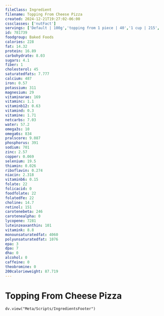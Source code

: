 ```yaml
---
fileClass: Ingredient
filename: Topping From Cheese Pizza
created: 2024-12-21T19:27:02-06:00
cssclasses: ['nutFact']
servings: ['Default | 100g','topping from 1 piece | 40','1 cup | 215','topping per surface inch of pizza | 2']
id: 781739
foodgroup: Baked Foods
calories: 228
fat: 14.32
protein: 16.89
carbohydrate: 8.03
sugars: 4.1
fiber: 1
cholesterol: 45
saturatedfats: 7.777
calcium: 487
iron: 0.57
potassium: 311
magnesium: 29
vitaminarae: 169
vitaminc: 1.1
vitaminb12: 0.63
vitamind: 0.3
vitamine: 1.71
netcarbs: 7.03
water: 57.2
omega3s: 10
omega6s: 834
pralscore: 9.087
phosphorus: 391
sodium: 701
zinc: 2.57
copper: 0.069
selenium: 19.5
thiamin: 0.026
riboflavin: 0.274
niacin: 2.318
vitaminb6: 0.15
folate: 22
folicacid: 0
foodfolate: 22
folatedfe: 22
choline: 14.7
retinol: 151
carotenebeta: 246
carotenealpha: 0
lycopene: 7281
luteinzeaxanthin: 101
vitamink: 8.8
monounsaturatedfat: 4060
polyunsaturatedfat: 1076
epa: 3
dpa: 7
dha: 0
alcohol: 0
caffeine: 0
theobromine: 0
200calorieweight: 87.719
---
```


# Topping From Cheese Pizza

```dataviewjs
dv.view("Meta/Scripts/IngredientsFooter")
```